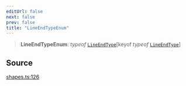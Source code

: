 ```yaml
---
editUrl: false
next: false
prev: false
title: "LineEndTypeEnum"
---
```


> **LineEndTypeEnum**: *typeof* [`LineEndType`](/api-core/variables/lineendtype/)\[keyof *typeof* [`LineEndType`](/api-core/variables/lineendtype/)\]

## Source

[shapes.ts:126](https://github.com/dakhetov/dgmjs/blob/main/packages/core/src/shapes.ts#L126)
